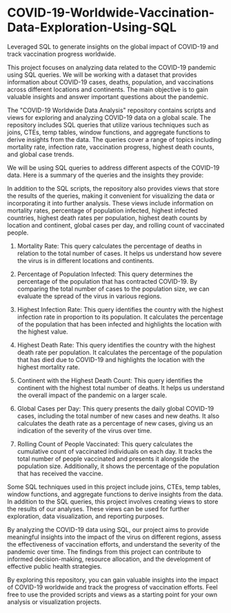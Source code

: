 # COVID-19-Worldwide-Vaccination-Data-Exploration-Using-SQL 

Leveraged SQL to generate insights on the global impact of COVID-19 and track vaccination progress worldwide.

This project focuses on analyzing data related to the COVID-19 pandemic using SQL queries. We will be working with a dataset that provides information about COVID-19 cases, deaths, population, and vaccinations across different locations and continents. The main objective is to gain valuable insights and answer important questions about the pandemic.

The "COVID-19 Worldwide Data Analysis" repository contains scripts and views for exploring and analyzing COVID-19 data on a global scale. The repository includes SQL queries that utilize various techniques such as joins, CTEs, temp tables, window functions, and aggregate functions to derive insights from the data. The queries cover a range of topics including mortality rate, infection rate, vaccination progress, highest death counts, and global case trends.

We will be using SQL queries to address different aspects of the COVID-19 data. Here is a summary of the queries and the insights they provide:

In addition to the SQL scripts, the repository also provides views that store the results of the queries, making it convenient for visualizing the data or incorporating it into further analysis. These views include information on mortality rates, percentage of population infected, highest infected countries, highest death rates per population, highest death counts by location and continent, global cases per day, and rolling count of vaccinated people.
1. Mortality Rate: This query calculates the percentage of deaths in relation to the total number of cases. It helps us understand how severe the virus is in different locations and continents.

2. Percentage of Population Infected: This query determines the percentage of the population that has contracted COVID-19. By comparing the total number of cases to the population size, we can evaluate the spread of the virus in various regions.

3. Highest Infection Rate: This query identifies the country with the highest infection rate in proportion to its population. It calculates the percentage of the population that has been infected and highlights the location with the highest value.

4. Highest Death Rate: This query identifies the country with the highest death rate per population. It calculates the percentage of the population that has died due to COVID-19 and highlights the location with the highest mortality rate.

5. Continent with the Highest Death Count: This query identifies the continent with the highest total number of deaths. It helps us understand the overall impact of the pandemic on a larger scale.

6. Global Cases per Day: This query presents the daily global COVID-19 cases, including the total number of new cases and new deaths. It also calculates the death rate as a percentage of new cases, giving us an indication of the severity of the virus over time.

7. Rolling Count of People Vaccinated: This query calculates the cumulative count of vaccinated individuals on each day. It tracks the total number of people vaccinated and presents it alongside the population size. Additionally, it shows the percentage of the population that has received the vaccine.

Some SQL techniques used in this project include joins, CTEs, temp tables, window functions, and aggregate functions to derive insights from the data. In addition to the SQL queries, this project involves creating views to store the results of our analyses. These views can be used for further exploration, data visualization, and reporting purposes.

By analyzing the COVID-19 data using SQL, our project aims to provide meaningful insights into the impact of the virus on different regions, assess the effectiveness of vaccination efforts, and understand the severity of the pandemic over time. The findings from this project can contribute to informed decision-making, resource allocation, and the development of effective public health strategies.

By exploring this repository, you can gain valuable insights into the impact of COVID-19 worldwide and track the progress of vaccination efforts. Feel free to use the provided scripts and views as a starting point for your own analysis or visualization projects.
